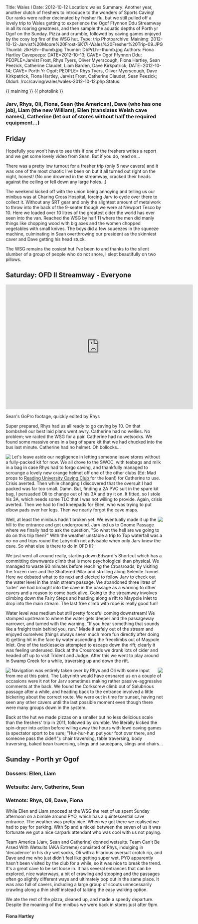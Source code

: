 Title: Wales I
Date: 2012-10-12
Location: wales
Summary: Another year, another clutch of freshers to introduce to the wonders of Sports Caving! Our ranks were rather decimated by fresher flu, but we still pulled off a lovely trip to Wales getting to experience the Ogof Ffynnon Ddu Streamway in all its roaring greatness, and then sample the aquatic depths of Porth yr Ogof on the Sunday. Pizza and crumble, followed by caving games enjoyed by the cosy log fire of the WSG hut.
Type: trip
Photoarchive:
Mainimg: 2012-10-12-Jarvist%20Moore%20Frost-SK17i-Wales%20Fresher%20Trip-09.JPG
Thumbl: zlkHzh--thumb.jpg
Thumbr: DbPrLh--thumb.jpg
Authors: Fiona Hartley
Cavepeeps: DATE=2012-10-13; CAVE= Ogof Ffynnon Ddu; PEOPLE=Jarvist Frost, Rhys Tyers, Oliver Myerscough, Fiona Hartley, Sean Peezick, Catherine Claudet, Liam Barden, Dave Kirkpatrick;
           DATE=2012-10-14; CAVE= Porth Yr Ogof; PEOPLE= Rhys Tyers, Oliver Myerscough, Dave Kirkpatrick, Fiona Hartley, Jarvist Frost, Catherine Claudet, Sean Peezick;
Oldurl: /rcc/caving/wales/wales-2012-10-12.php
Status:

{{ mainimg }}
{{ photolink }}

###  Jarv, Rhys, Oli, Fiona, Sean (the American), Dave (who has one job), Liam (the new William), Ellen (translates Welsh cave names), Catherine (let out of stores without half the required equipment...)

##  Friday

Hopefully you won't have to see this if one of the freshers writes a report and we get some lovely video from Sean. But if you do, read on...

There was a pretty low turnout for a fresher trip (only 5 new cavers) and it was one of the most chaotic I've been on but it all turned out right on the night, honest! (No one drowned in the streamway, cracked their heads against the ceiling or fell down any large holes...)

The weekend kicked off with the union being annoying and telling us our minibus was at Charing Cross Hospital, forcing Jarv to cycle over there to collect it. Without any SRT gear and only the slightest amount of metalwork to throw into the back of the 9-seater though we were at Newport Tesco by 10. Here we loaded over 10 litres of the greatest cider the world has ever seen into the van. Reached the WSG by half 11 where the men did manly things like chopping wood with big axes and the women chopped vegetables with small knives. The boys did a few squeezes in the squeeze machine, culminating in Sean overthrowing our president as the skinniest caver and Dave getting his head stuck.

The WSG remains the cosiest hut I've been to and thanks to the silent slumber of a group of people who do not snore, I slept beautifully on two pillows.

##  Saturday: OFD II Streamway - Everyone

<center><iframe width="600" height="400" src="https://www.youtube.com/embed/3PgDU8v_RCA" frameborder="0" allowfullscreen></iframe></center>

Sean's GoPro footage, quickly edited by Rhys

Super prepared, Rhys had us all ready to go caving by 10. On that bombshell our best laid plans went awry. Catherine had no wellies. No problem; we raided the WSG for a pair. Catherine had no wetsocks. We found some massive ones in a bag of spare kit that we had chucked into the bus last minute. Catherine had no helmet. Oh bollocks...

<a href="/caving/photo_archive/trips/2012-10-12%20-%20wales/2012-10-12-Jarvist%20Moore%20Frost-SK17i-Wales%20Fresher%20Trip-04.html">
<img align="left" src="/caving/photo_archive/trips/2012-10-12%20-%20wales/2012-10-12-Jarvist%20Moore%20Frost-SK17i-Wales%20Fresher%20Trip-04--thumb.jpg">
</a>

Let's leave aside our negligence in letting someone leave stores without a fully-packed kit for now. We all drove to the SWCC, with teabags and milk in a bag in case Rhys had to forgo caving, and thankfully managed to scrounge a lovely new orange helmet off one of the other clubs (Ed: Mad props to [ Reading University Caving Club ](http://www.rucavers.co.uk/) for the loan!) for Catherine to use. Crisis averted. Then while changing I discovered that the oversuit I had packed was far too small. Damn. But, finding a 2A PVC suit in the spare kit bag, I persuaded Oli to change out of his 3A and try it on. It fitted, so I stole his 3A, which needs some TLC that I was not willing to provide. Again, crisis averted. Then we had to find kneepads for Ellen, who was trying to put elbow pads over her legs. Then we nearly forgot the cave maps.

<a href="/caving/photo_archive/trips/2012-10-12%20-%20wales/2012-10-12-Jarvist%20Moore%20Frost-SK17i-Wales%20Fresher%20Trip-07.html">
<img align="right" src="/caving/photo_archive/trips/2012-10-12%20-%20wales/2012-10-12-Jarvist%20Moore%20Frost-SK17i-Wales%20Fresher%20Trip-07--thumb.jpg">
</a>
Well, at least the minibus hadn't broken yet. We eventually made it up the hill to the entrance and got underground. Jarv led us to Gnome Passage where we finally had to ask the question, "So what the hell are we going to do on this trip then?" With the weather unstable a trip to Top waterfall was a no-no and trips round the Labyrinth not advisable when only Jarv knew the cave. So what else is there to do in OFD II?

We just went all around really, starting down Edward's Shortcut which has a committing downwards climb that is more psychological than physical. We managed to waste 90 minutes before reaching the Crossroads, by visiting the frozen river and the Shattered Pillar and strolling along Selenite Tunnel. Here we debated what to do next and elected to follow Jarv to check out the water level in the main stream passage. We abandoned three litres of ‘cider' we had brought into the cave in the passage as a warning to other cavers and a reason to come back alive. Going to the streamway involves climbing down the Fairy Steps and heading along a rift to Maypole Inlet to drop into the main stream. The last free climb with rope is really good fun!

Water level was medium but still pretty forceful coming downstream! We stomped upstream to where the water gets deeper and the passageway narrower, and turned with the warning, "If you hear something that sounds like a freight train behind you, run." Made it safely out of the stream and enjoyed ourselves (things always seem much more fun directly after doing it) getting hit in the face by water ascending the freeclimbs out of Maypole Inlet. One of the tacklesacks attempted to escape down the rift; clearly it was feeling underused. Back at the Crossroads we drank lots of cider and headed off up to visit Trident and Judge. After this we went to play around in Swamp Creek for a while, traversing up and down the rift.

<a href="/caving/photo_archive/trips/2012-10-12%20-%20wales/2012-10-12-Jarvist%20Moore%20Frost-SK17i-Wales%20Fresher%20Trip-10.html">
<img align="left" src="/caving/photo_archive/trips/2012-10-12%20-%20wales/2012-10-12-Jarvist%20Moore%20Frost-SK17i-Wales%20Fresher%20Trip-10--thumb.jpg">
</a>
<a href="/caving/photo_archive/trips/2012-10-12%20-%20wales/2012-10-12-Jarvist%20Moore%20Frost-SK17i-Wales%20Fresher%20Trip-16.html">
<img align="right" src="/caving/photo_archive/trips/2012-10-12%20-%20wales/2012-10-12-Jarvist%20Moore%20Frost-SK17i-Wales%20Fresher%20Trip-16--thumb.jpg">
</a>
Navigation was entirely taken over by Rhys and Oli with some input from me at this point. The Labyrinth would have ensnared us on a couple of occasions were it not for Jarv sometimes making rather passive-aggressive comments at the back. We found the Corkscrew climb out of Salubrious passage after a while, and heading back to the entrance involved a little bickering about the correct route. We were out in time for sunset, having not seen any other cavers until the last possible moment even though there were many groups down in the system.

Back at the hut we made pizzas on a smaller but no less delicious scale than the freshers' trip in 2011, followed by crumble. We literally kicked the spin-dryer into action before wiling away the hours with lewd caving games (a spectator sport to be sure; "Hur-hur-hur, put your foot over there, and someone pass the cider!"): chair traversing, table traversing, body traversing, baked bean traversing, slings and saucepans, slings and chairs...

##  Sunday - Porth yr Ogof

###  Dossers: Ellen, Liam

###  Wetsuits: Jarv, Catherine, Sean

###  Wetnots: Rhys, Oli, Dave, Fiona

While Ellen and Liam snoozed at the WSG the rest of us spent Sunday afternoon on a bimble around PYO, which has a quintessential cave entrance. The weather was pretty nice. When we got there we realised we had to pay for parking. With 5p and a nickel between the seven of us it was fortunate we got a nice carpark attendant who was cool with us not paying.

Team America (Jarv, Sean and Catherine) donned wetsuits. Team Can't Be Arsed With Wetsuits (AKA Extreme) consisted of Rhys, indulging in ‘decadence' in his dry wet socks, Oli with a hilarious oversuit crotch rip, and Dave and me who just didn't feel like getting super wet. PYO apparently hasn't been visited by the club for a while, so it was nice to break the trend. It's a great cave to be set loose in. It has several entrances that can be explored, nice waterways, a bit of crawling and stooping and the passages often go slightly different ways and ultimately pop out in the same place. It was also full of cavers, including a large group of scouts unnecessarily crawling along a thin shelf instead of talking the easy walking option.

We ate the rest of the pizza, cleaned up, and made a speedy departure. Despite the moaning of the minibus we were back in stores just after 9pm.

####  Fiona Hartley
